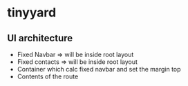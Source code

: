 # tinyyard

## UI architecture

- Fixed Navbar => will be inside root layout
- Fixed contacts => will be inside root layout
- Container which calc fixed navbar and set the margin top
- Contents of the route
